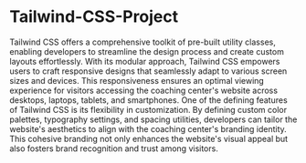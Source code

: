 # Tailwind-CSS-Project
Tailwind CSS offers a comprehensive toolkit of pre-built utility classes, enabling developers to streamline the design process and create custom layouts effortlessly. With its modular approach, Tailwind CSS empowers users to craft responsive designs that seamlessly adapt to various screen sizes and devices. This responsiveness ensures an optimal viewing experience for visitors accessing the coaching center's website across desktops, laptops, tablets, and smartphones.
One of the defining features of Tailwind CSS is its flexibility in customization. By defining custom color palettes, typography settings, and spacing utilities, developers can tailor the website's aesthetics to align with the coaching center's branding identity. This cohesive branding not only enhances the website's visual appeal but also fosters brand recognition and trust among visitors.
